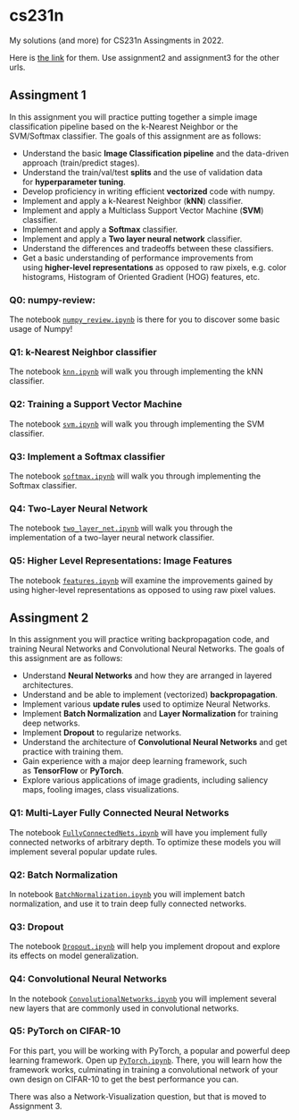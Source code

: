 # cs231n

My solutions (and more) for CS231n Assingments in 2022.

Here is [the link](https://cs231n.github.io/assignments2022/assignment1/) for them. Use assignment2 and assignment3 for the other urls.

## Assingment 1

In this assignment you will practice putting together a simple image classification pipeline based on the k-Nearest Neighbor or the SVM/Softmax classifier. The goals of this assignment are as follows:

- Understand the basic **Image Classification pipeline** and the data-driven approach (train/predict stages).
- Understand the train/val/test **splits** and the use of validation data for **hyperparameter tuning**.
- Develop proficiency in writing efficient **vectorized** code with numpy.
- Implement and apply a k-Nearest Neighbor (**kNN**) classifier.
- Implement and apply a Multiclass Support Vector Machine (**SVM**) classifier.
- Implement and apply a **Softmax** classifier.
- Implement and apply a **Two layer neural network** classifier.
- Understand the differences and tradeoffs between these classifiers.
- Get a basic understanding of performance improvements from using **higher-level representations** as opposed to raw pixels, e.g. color histograms, Histogram of Oriented Gradient (HOG) features, etc.

### Q0: numpy-review:
The notebook [`numpy_review.ipynb`](https://github.com/kantarcise/cs231n/blob/main/assignment1/numpy_review.ipynb) is there for you to discover some basic usage of Numpy!

### Q1: k-Nearest Neighbor classifier
The notebook [`knn.ipynb`](https://github.com/kantarcise/cs231n/blob/main/assignment1/knn.ipynb) will walk you through implementing the kNN classifier.

### Q2: Training a Support Vector Machine
The notebook [`svm.ipynb`](https://github.com/kantarcise/cs231n/blob/main/assignment1/svm.ipynb) will walk you through implementing the SVM classifier.

### Q3: Implement a Softmax classifier
The notebook [`softmax.ipynb`](https://github.com/kantarcise/cs231n/blob/main/assignment1/softmax.ipynb) will walk you through implementing the Softmax classifier.

### Q4: Two-Layer Neural Network
The notebook [`two_layer_net.ipynb`](https://github.com/kantarcise/cs231n/blob/main/assignment1/two_layer_net.ipynb) will walk you through the implementation of a two-layer neural network classifier.

### Q5: Higher Level Representations: Image Features
The notebook [`features.ipynb`](https://github.com/kantarcise/cs231n/blob/main/assignment1/features.ipynb) will examine the improvements gained by using higher-level representations as opposed to using raw pixel values.

## Assingment 2

In this assignment you will practice writing backpropagation code, and training Neural Networks and Convolutional Neural Networks. The goals of this assignment are as follows:

- Understand **Neural Networks** and how they are arranged in layered architectures.
- Understand and be able to implement (vectorized) **backpropagation**.
- Implement various **update rules** used to optimize Neural Networks.
- Implement **Batch Normalization** and **Layer Normalization** for training deep networks.
- Implement **Dropout** to regularize networks.
- Understand the architecture of **Convolutional Neural Networks** and get practice with training them.
- Gain experience with a major deep learning framework, such as **TensorFlow** or **PyTorch**.
- Explore various applications of image gradients, including saliency maps, fooling images, class visualizations.

### Q1: Multi-Layer Fully Connected Neural Networks
The notebook [`FullyConnectedNets.ipynb`](https://github.com/kantarcise/cs231n/blob/main/assignment2/FullyConnectedNets.ipynb) will have you implement fully connected networks of arbitrary depth. To optimize these models you will implement several popular update rules.

### Q2: Batch Normalization
In notebook [`BatchNormalization.ipynb`](https://github.com/kantarcise/cs231n/blob/main/assignment2/BatchNormalization.ipynb) you will implement batch normalization, and use it to train deep fully connected networks.

### Q3: Dropout
The notebook [`Dropout.ipynb`](https://github.com/kantarcise/cs231n/blob/main/assignment2/Dropout.ipynb) will help you implement dropout and explore its effects on model generalization.

### Q4: Convolutional Neural Networks
In the notebook [`ConvolutionalNetworks.ipynb`](https://github.com/kantarcise/cs231n/blob/main/assignment2/ConvolutionalNetworks.ipynb) you will implement several new layers that are commonly used in convolutional networks.

### Q5: PyTorch on CIFAR-10
For this part, you will be working with PyTorch, a popular and powerful deep learning framework. Open up [`PyTorch.ipynb`](https://github.com/kantarcise/cs231n/blob/main/assignment2/PyTorch.ipynb). There, you will learn how the framework works, culminating in training a convolutional network of your own design on CIFAR-10 to get the best performance you can.

There was also a Network-Visualization question, but that is moved to Assignment 3.
